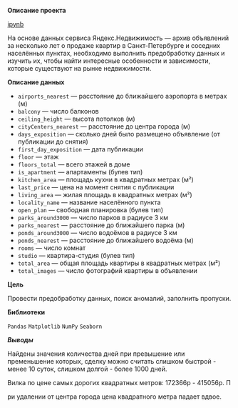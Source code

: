 **Описание проекта**

[ipynb](https://github.com/ClubsSuit/data-science-yandex-practicum/blob/main/02/houses.ipynb)

На основе данных сервиса Яндекс.Недвижимость — архив объявлений за несколько лет о продаже квартир в Санкт-Петербурге и соседних населённых пунктах,
необходимо выполнить предобработку данных и изучить их, чтобы найти интересные особенности и зависимости, которые существуют на рынке недвижимости.

**Описание данных**

* ```airports_nearest``` — расстояние до ближайшего аэропорта в метрах (м)
* ```balcony``` — число балконов
* ```ceiling_height``` — высота потолков (м)
* ```cityCenters_nearest``` — расстояние до центра города (м)
* ```days_exposition``` — сколько дней было размещено объявление (от публикации до снятия)
* ```first_day_exposition``` — дата публикации
* ```floor``` — этаж
* ```floors_total``` — всего этажей в доме
* ```is_apartment``` — апартаменты (булев тип)
* ```kitchen_area``` — площадь кухни в квадратных метрах (м²)
* ```last_price``` — цена на момент снятия с публикации
* ```living_area``` — жилая площадь в квадратных метрах (м²)
* ```locality_name``` — название населённого пункта
* ```open_plan``` — свободная планировка (булев тип)
* ```parks_around3000``` — число парков в радиусе 3 км
* ```parks_nearest``` — расстояние до ближайшего парка (м)
* ```ponds_around3000``` — число водоёмов в радиусе 3 км
* ```ponds_nearest``` — расстояние до ближайшего водоёма (м)
* ```rooms``` — число комнат
* ```studio``` — квартира-студия (булев тип)
* ```total_area``` — общая площадь квартиры в квадратных метрах (м²)
* ```total_images``` — число фотографий квартиры в объявлении

**Цель**

Провести предобработку данных, поиск аномалий, заполнить пропуски.

**Библиотеки**

```Pandas```  ```Matplotlib```  ```NumPy```  ```Seaborn```

***Выводы***

Найдены значения количества дней при превышение или пременьшение которых, сделку можно считать слишком быстрой - менее 10 суток, слишком долгой - более 1000 дней.

Вилка по цене самых дорогих квадратных метров: 172366р - 415056р. П

ри удалении от центра города цена квадратного метра падает вдвое.
